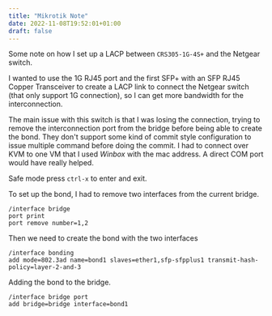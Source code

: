 ```yaml
---
title: "Mikrotik Note"
date: 2022-11-08T19:52:01+01:00
draft: false
---
```


Some note on how I set up a LACP between `CRS305-1G-4S+` and the Netgear switch.

I wanted to use the 1G RJ45 port and the first SFP+ with an SFP RJ45 Copper Transceiver to create a LACP link to connect the Netgear switch (that only support 1G connection), so I can get more bandwidth for the interconnection.

The main issue with this switch is that I was losing the connection, trying to remove the interconnection port from the bridge before being able to create the bond. They don't support some kind of commit style configuration to issue multiple command before doing the commit. I had to connect over KVM to one VM that I used *Winbox* with the mac address. A direct COM port would have really helped.

Safe mode press `ctrl-x` to enter and exit.

To set up the bond, I had to remove two interfaces from the current bridge.

```
/interface bridge 
port print
port remove number=1,2
```

Then we need to create the bond with the two interfaces

```
/interface bonding
add mode=802.3ad name=bond1 slaves=ether1,sfp-sfpplus1 transmit-hash-policy=layer-2-and-3
```

Adding the bond to the bridge.

```
/interface bridge port
add bridge=bridge interface=bond1
```
